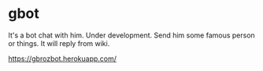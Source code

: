 # gbot

It's a bot chat with him. Under development.
Send him some famous person or things. It will reply from wiki.

https://gbrozbot.herokuapp.com/
